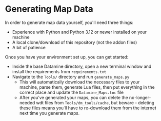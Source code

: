# Generating Map Data

In order to generate map data yourself, you'll need three things:
- Experience with Python and Python 3.12 or newer installed on your machine
- A local clone/download of this repository (not the addon files)
- A bit of patience

Once you have your environment set up, you can get started:
- Inside the base Datamine directory, open a new terminal window and install the requirements from `requirements.txt`
- Navigate to the `Tools/` directory and run `generate_maps.py`
  - This will automatically download the necessary files to your machine, parse them, generate Lua files, then put everything in the correct place and update the `Datamine_Maps.toc` file
  - After you've generated your maps, you can delete the no-longer-needed wdt files from `Tools/dm_tools/cache`, but beware - deleting these files means you'll have to re-download them from the internet next time you generate maps.
